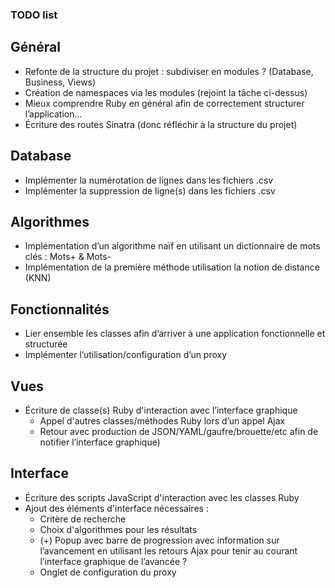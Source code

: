 ### TODO list

## Général
* Refonte de la structure du projet : subdiviser en modules ? (Database, Business, Views)
* Création de namespaces via les modules (rejoint la tâche ci-dessus)
* Mieux comprendre Ruby en général afin de correctement structurer l’application…
* Écriture des routes Sinatra (donc réfléchir à la structure du projet)

## Database
* Implémenter la numérotation de lignes dans les fichiers .csv
* Implémenter la suppression de ligne(s) dans les fichiers .csv

## Algorithmes
* Implémentation d’un algorithme naïf en utilisant un dictionnaire de mots clés : Mots+ & Mots-
* Implémentation de la première méthode utilisation la notion de distance (KNN)

## Fonctionnalités
* Lier ensemble les classes afin d’arriver à une application fonctionnelle et structurée
* Implémenter l’utilisation/configuration d’un proxy

## Vues
* Écriture de classe(s) Ruby d'interaction avec l’interface graphique
    * Appel d'autres classes/méthodes Ruby lors d’un appel Ajax
    * Retour avec production de JSON/YAML/gaufre/brouette/etc afin de notifier l’interface graphique)

## Interface
* Écriture des scripts JavaScript d'interaction avec les classes Ruby
* Ajout des éléments d'interface nécessaires :
    * Critère de recherche
    * Choix d'algorithmes pour les résultats
    * (+) Popup avec barre de progression avec information sur l’avancement en utilisant les retours Ajax pour tenir au courant l’interface graphique de l’avancée ?
    * Onglet de configuration du proxy